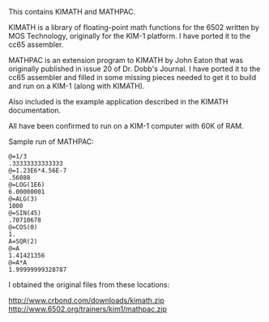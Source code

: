 This contains KIMATH and MATHPAC.

KIMATH is a library of floating-point math functions for the 6502
written by MOS Technology, originally for the KIM-1 platform. I have
ported it to the cc65 assembler.

MATHPAC is an extension program to KIMATH by John Eaton that was
originally published in issue 20 of Dr. Dobb's Journal. I have ported
it to the cc65 assembler and filled in some missing pieces needed to
get it to build and run on a KIM-1 (along with KIMATH).

Also included is the example application described in the KIMATH documentation.

All have been confirmed to run on a KIM-1 computer with 60K of RAM.

Sample run of MATHPAC:

```
@=1/3
.33333333333333
@=1.23E6*4.56E-7
.56088
@=LOG(1E6)
6.00000001
@=ALG(3)
1000
@=SIN(45)
.70710678
@=COS(0)
1.
A=SQR(2)
@=A
1.41421356
@=A*A
1.99999999328787
```

I obtained the original files from these locations:

http://www.crbond.com/downloads/kimath.zip
http://www.6502.org/trainers/kim1/mathpac.zip

